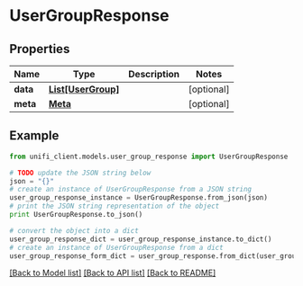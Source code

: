 # UserGroupResponse


## Properties

Name | Type | Description | Notes
------------ | ------------- | ------------- | -------------
**data** | [**List[UserGroup]**](UserGroup.md) |  | [optional] 
**meta** | [**Meta**](Meta.md) |  | [optional] 

## Example

```python
from unifi_client.models.user_group_response import UserGroupResponse

# TODO update the JSON string below
json = "{}"
# create an instance of UserGroupResponse from a JSON string
user_group_response_instance = UserGroupResponse.from_json(json)
# print the JSON string representation of the object
print UserGroupResponse.to_json()

# convert the object into a dict
user_group_response_dict = user_group_response_instance.to_dict()
# create an instance of UserGroupResponse from a dict
user_group_response_form_dict = user_group_response.from_dict(user_group_response_dict)
```
[[Back to Model list]](../README.md#documentation-for-models) [[Back to API list]](../README.md#documentation-for-api-endpoints) [[Back to README]](../README.md)


